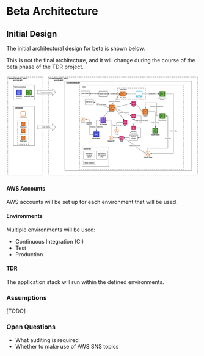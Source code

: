 # Beta Architecture

## Initial Design

The initial architectural design for beta is shown below. 

This is not the final architecture, and it will change during the course of the beta phase of the TDR project.

![](./diagrams/tdr-beta-high-level-architecture.svg)

#### AWS Accounts

AWS accounts will be set up for each environment that will be used.

#### Environments

Multiple environments will be used:
* Continuous Integration (CI)
* Test
* Production

#### TDR

The application stack will run within the defined environments. 

### Assumptions

[TODO]

### Open Questions

* What auditing is required
* Whether to make use of AWS SNS topics
